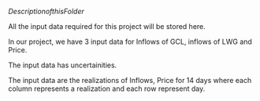 
$Description of this Folder$

All the input data required for this project will be stored here.

In our project, we have 3 input data for Inflows of GCL, inflows of LWG and Price.

The input data has uncertainities.

The input data are the realizations of Inflows, Price for 14 days where each column represents a realization and each row represent day.
